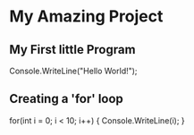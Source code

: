 # My Amazing Project

## My First little Program

Console.WriteLine("Hello World!");

## Creating a 'for' loop

for(int i = 0; i < 10; i++)
{
Console.WriteLine(i);
}
